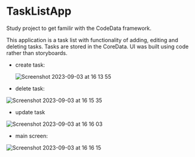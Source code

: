 # TaskListApp

Study project to get familir with the CodeData framework. 

This application is a task list with functionality of adding, editing and deleting tasks. Tasks are stored in the CoreData. 
UI was built using code rather than storyboards. 

- create task:
  
  ![Screenshot 2023-09-03 at 16 13 55](https://github.com/Leralubiteklery/TaskListApp/assets/58272000/b289a6f8-7b66-4c8b-b67c-4c71a9914767)

- delete task:
  
![Screenshot 2023-09-03 at 16 15 35](https://github.com/Leralubiteklery/TaskListApp/assets/58272000/8f0799f6-e86a-4915-a1af-34c63a3528f4)

- update task
  
![Screenshot 2023-09-03 at 16 16 03](https://github.com/Leralubiteklery/TaskListApp/assets/58272000/9836736b-330b-4134-9638-d223b1ceb1c9)

- main screen:
  
![Screenshot 2023-09-03 at 16 16 15](https://github.com/Leralubiteklery/TaskListApp/assets/58272000/ba3e507a-57d4-40a2-8580-2c33d3977be5)
